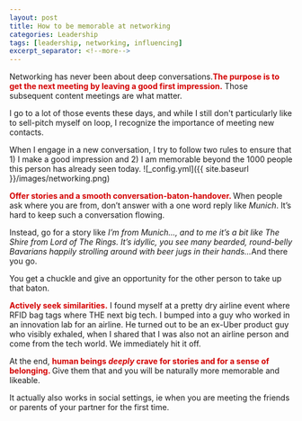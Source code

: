 ```yaml
---
layout: post
title: How to be memorable at networking
categories: Leadership
tags: [leadership, networking, influencing]
excerpt_separator: <!--more-->
---
```


Networking has never been about deep conversations.<span style="color:#d40202; font-weight: bold">The purpose is to get the next meeting by leaving a good first impression.</span> Those subsequent content meetings are what matter.

I go to a lot of those events these days, and while I still don't particularly like to sell-pitch myself on loop, I recognize the importance of meeting new contacts.

When I engage in a new conversation, I try to follow two rules to ensure that 1) I make a good impression and 2) I am memorable beyond the 1000 people this person has already seen today.
![_config.yml]({{ site.baseurl }}/images/networking.png)
<!--more-->
<span style="color:#d40202; font-weight: bold">Offer stories and a smooth conversation-baton-handover. </span>
When people ask where you are from, don’t answer with a one word reply like <em>Munich</em>. It’s hard to keep such a conversation flowing.

Instead, go for a story like <em>I’m from Munich..., and to me it’s a bit like The Shire from Lord of The Rings. It’s idyllic, you see many bearded, round-belly Bavarians happily strolling around with beer jugs in their hands...</em>And there you go.

You get a chuckle and give an opportunity for the other person to take up that baton.

<span style="color:#d40202; font-weight: bold">Actively seek similarities.</span>
I found myself at a pretty dry airline event where RFID bag tags where THE next big tech. I bumped into a guy who worked in an innovation lab for an airline. He turned out to be an ex-Uber product guy who visibly exhaled, when I shared that I was also not an airline person and come from the tech world. We immediately hit it off.

At the end, <span style="color:#d40202; font-weight: bold">human beings <em>deeply</em> crave for stories and for a sense of belonging. </span>Give them that and you will be naturally more memorable and likeable.

It actually also works in social settings, ie when you are meeting the friends or parents of your partner for the first time.